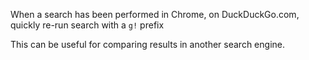 When a search has been performed in Chrome, on DuckDuckGo.com, quickly re-run search with a `g!` prefix

This can be useful for comparing results in another search engine.
